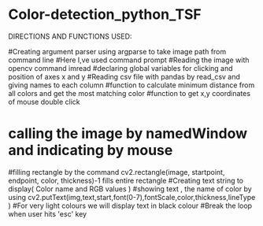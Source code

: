 # Color-detection_python_TSF

DIRECTIONS AND FUNCTIONS USED:

#Creating argument parser using argparse to take image path from command line
#Here I,ve used command prompt
#Reading the image with opencv command imread
#declaring global variables for clicking and position of axes x and y
#Reading csv file with pandas by read_csv and giving names to each column
#function to calculate minimum distance from all colors and get the most matching color
#function to get x,y coordinates of mouse double click
# calling the image by namedWindow and indicating by mouse
#filling rectangle by the command cv2.rectangle(image, startpoint, endpoint, color, thickness)-1 fills entire rectangle 
#Creating text string to display( Color name and RGB values )
#showing text , the name of color by using cv2.putText(img,text,start,font(0-7),fontScale,color,thickness,lineType )
 #For very light colours we will display text in black colour
 #Break the loop when user hits 'esc' key 
